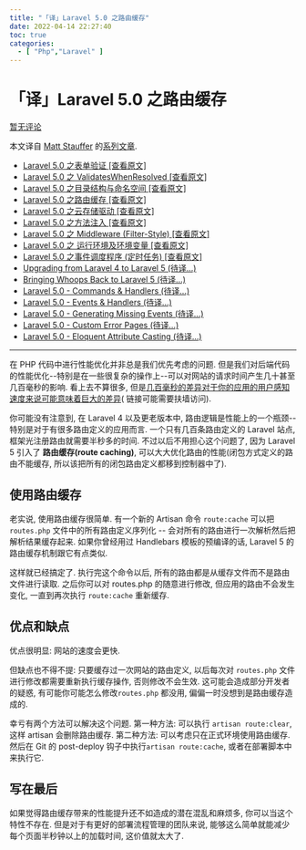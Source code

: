 ```yaml
---
title: "「译」Laravel 5.0 之路由缓存"
date: 2022-04-14 22:27:40
toc: true
categories:
  - [ "Php","Laravel" ]
---
```


# 「译」Laravel 5.0 之路由缓存

[暂无评论](http://www.ofcss.com/2015/02/12/laravel-6-route-caching.html#respond)

本文译自  [Matt Stauffer](http://mattstauffer.co/)  的[系列文章](http://mattstauffer.co/tags/laravel+5).

- [Laravel 5.0 之表单验证](http://www.ofcss.com/2015/02/10/laravel-5-form-requests.html)[  [查看原文]](http://mattstauffer.co/blog/laravel-5.0-form-requests)
- [Laravel 5.0 之 ValidatesWhenResolved](http://www.ofcss.com/2015/02/11/laravel-5-validateswhenresolved.html)[  [查看原文]](http://mattstauffer.co/blog/laravel-5.0-validateswhenresolved)
- [Laravel 5.0 之目录结构与命名空间](http://www.ofcss.com/2015/02/12/laravel-5-directory-structure-and-namespace.html)[  [查看原文]](http://mattstauffer.co/blog/laravel-5.0-directory-structure-and-namespace)
- [Laravel 5.0 之路由缓存](http://www.ofcss.com/2015/02/12/laravel-6-route-caching.html)[  [查看原文]](http://mattstauffer.co/blog/laravel-5.0-route-caching)
- [Laravel 5.0 之云存储驱动](http://www.ofcss.com/2015/02/13/laravel-5-cloud-file-drivers.html)[  [查看原文]](http://mattstauffer.co/blog/laravel-5.0-cloud-file-drivers)
- [Laravel 5.0 之方法注入](http://www.ofcss.com/2015/02/15/laravel-5-method-injection.html)[  [查看原文]](http://mattstauffer.co/blog/laravel-5.0-method-injection)
- [Laravel 5.0 之 Middleware (Filter-Style)](http://www.ofcss.com/2015/02/21/laravel-5-middleware-filter-style.html)[  [查看原文]](http://mattstauffer.co/blog/laravel-5.0-middleware-filter-style)
- [Laravel 5.0 之 运行环境及环境变量](http://www.ofcss.com/2015/02/22/laravel-5-environment-detection-and-environment-variables.html)[  [查看原文]](http://mattstauffer.co/blog/laravel-5.0-environment-detection-and-environment-variables)
- [Laravel 5.0 之事件调度程序 (定时任务)](http://www.ofcss.com/2015/02/22/laravel-5-event-scheduling.html)[  [查看原文]](http://mattstauffer.co/blog/laravel-5.0-event-scheduling)
- [Upgrading from Laravel 4 to Laravel 5 (待译...)](http://mattstauffer.co/blog/upgrading-from-laravel-4-to-laravel-5)
- [Bringing Whoops Back to Laravel 5 (待译...)](http://mattstauffer.co/blog/bringing-whoops-back-to-laravel-5)
- [Laravel 5.0 - Commands & Handlers (待译...)](http://mattstauffer.co/blog/laravel-5.0-commands-and-handlers)
- [Laravel 5.0 - Events & Handlers (待译...)](http://mattstauffer.co/blog/laravel-5.0-events-and-handlers)
- [Laravel 5.0 - Generating Missing Events (待译...)](http://mattstauffer.co/blog/laravel-5.0-generating-missing-events)
- [Laravel 5.0 - Custom Error Pages (待译...)](http://mattstauffer.co/blog/laravel-5.0-custom-error-pages)
- [Laravel 5.0 - Eloquent Attribute Casting (待译...)](http://mattstauffer.co/blog/laravel-5.0-eloquent-attribute-casting)

---

在 PHP 代码中进行性能优化并非总是我们优先考虑的问题. 但是我们对后端代码的性能优化--特别是在一些很复杂的操作上--可以对网站的请求时间产生几十甚至几百毫秒的影响.
看上去不算很多,
但是[几百毫秒的差异对于你的应用的用户感知速度来说可能意味着巨大的差异](http://www.nytimes.com/2012/03/01/technology/impatient-web-users-flee-slow-loading-sites.html?pagewanted=all)(
链接可能需要扶墙访问).

你可能没有注意到, 在 Laravel 4 以及更老版本中, 路由逻辑是性能上的一个瓶颈--特别是对于有很多路由定义的应用而言.
一个只有几百条路由定义的 Laravel 站点, 框架光注册路由就需要半秒多的时间. 不过以后不用担心这个问题了, 因为 Laravel 5 引入了
**路由缓存(route caching)**, 可以大大优化路由的性能(闭包方式定义的路由不能缓存,
所以该把所有的闭包路由定义都移到控制器中了).

## 使用路由缓存

老实说, 使用路由缓存很简单. 有一个新的 Artisan 命令  `route:cache`  可以把  `routes.php`  文件中的所有路由定义序列化 --
会对所有的路由进行一次解析然后把解析结果缓存起来. 如果你曾经用过 Handlebars 模板的预编译的话, Laravel 5 的路由缓存机制跟它有点类似.

这样就已经搞定了. 执行完这个命令以后, 所有的路由都是从缓存文件而不是路由文件进行读取. 之后你可以对 routes.php 的随意进行修改,
但应用的路由不会发生变化, 一直到再次执行  `route:cache`  重新缓存.

## 优点和缺点

优点很明显: 网站的速度会更快.

但缺点也不得不提: 只要缓存过一次网站的路由定义, 以后每次对  `routes.php`  文件进行修改都需要重新执行缓存操作, 否则修改不会生效.
这可能会造成部分开发者的疑惑, 有可能你可能怎么修改`routes.php`  都没用, 偏偏一时没想到是路由缓存造成的.

幸亏有两个方法可以解决这个问题. 第一种方法: 可以执行  `artisan route:clear`, 这样 artisan 会删除路由缓存. 第二种方法:
可以考虑只在正式环境使用路由缓存. 然后在 Git 的 post-deploy 钩子中执行`artisan route:cache`, 或者在部署脚本中来执行它.

## 写在最后

如果觉得路由缓存带来的性能提升还不如造成的潜在混乱和麻烦多, 你可以当这个特性不存在. 但是对于有更好的部署流程管理的团队来说,
能够这么简单就能减少每个页面半秒钟以上的加载时间, 这价值就太大了.

